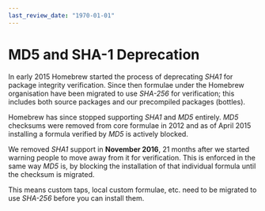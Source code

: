 ```yaml
---
last_review_date: "1970-01-01"
---
```


# MD5 and SHA-1 Deprecation

In early 2015 Homebrew started the process of deprecating _SHA1_ for package
integrity verification. Since then formulae under the Homebrew organisation
have been migrated to use _SHA-256_ for verification; this includes both source
packages and our precompiled packages (bottles).

Homebrew has since stopped supporting _SHA1_ and _MD5_ entirely.
_MD5_ checksums were removed from core formulae in 2012 and as of April 2015
installing a formula verified by _MD5_ is actively blocked.

We removed _SHA1_ support in **November 2016**,
21 months after we started warning people to move away from it for verification.
This is enforced in the same way _MD5_ is, by blocking the installation of that
individual formula until the checksum is migrated.

This means custom taps, local custom formulae, etc. need to be migrated to use
_SHA-256_ before you can install them.
